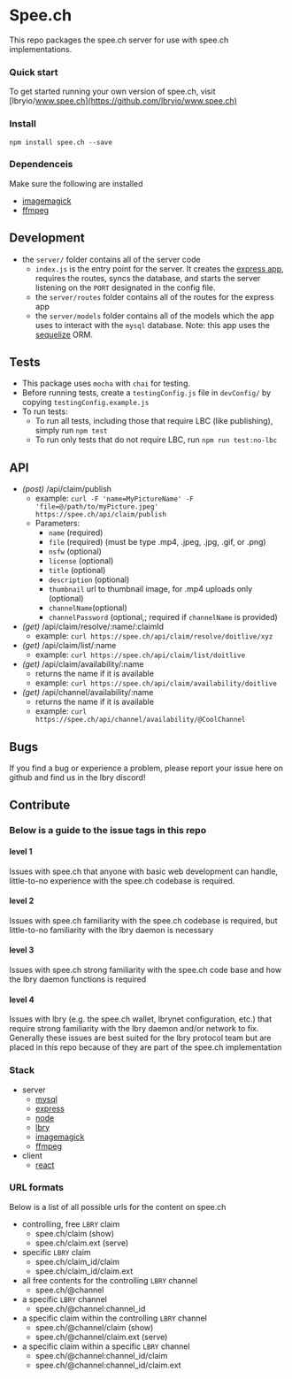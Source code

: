 # Spee.ch
This repo packages the spee.ch server for use with spee.ch implementations.

### Quick start
To get started running your own version of spee.ch, visit [lbryio/www.spee.ch](https://github.com/lbryio/www.spee.ch)

### Install
```
npm install spee.ch --save 
```

### Dependenceis
Make sure the following are installed
* [imagemagick](https://www.imagemagick.org/script/download.php)
* [ffmpeg](https://www.ffmpeg.org/download.html)

## Development 
* the `server/` folder contains all of the server code
  * `index.js` is the entry point for the server.  It creates the [express app](https://expressjs.com/), requires the routes, syncs the database, and starts the server listening on the `PORT` designated in the config file.
  * the `server/routes` folder contains all of the routes for the express app
  * the `server/models` folder contains all of the models which the app uses to interact with the `mysql` database.  Note: this app uses the [sequelize](http://docs.sequelizejs.com/) ORM.

## Tests
* This package uses `mocha` with `chai` for testing.
* Before running tests, create a `testingConfig.js` file in `devConfig/` by copying `testingConfig.example.js`   
* To run tests:
  *  To run all tests, including those that require LBC (like publishing), simply run `npm test`
  *  To run only tests that do not require LBC, run `npm run test:no-lbc`

## API
* _(post)_ /api/claim/publish
  * example: `curl -F 'name=MyPictureName' -F 'file=@/path/to/myPicture.jpeg' https://spee.ch/api/claim/publish`
  * Parameters:
    * `name` (required)
    * `file` (required) (must be type .mp4, .jpeg, .jpg, .gif, or .png)
    * `nsfw` (optional)
    * `license` (optional)
    * `title` (optional)
    * `description` (optional)
    * `thumbnail` url to thumbnail image, for .mp4 uploads only (optional)
    * `channelName`(optional)
    * `channelPassword` (optional,; required if `channelName` is provided)
* _(get)_ /api/claim/resolve/:name/:claimId
  * example: `curl https://spee.ch/api/claim/resolve/doitlive/xyz`
* _(get)_ /api/claim/list/:name
  * example: `curl https://spee.ch/api/claim/list/doitlive`
* _(get)_ /api/claim/availability/:name
  * returns the name if it is available
  * example: `curl https://spee.ch/api/claim/availability/doitlive`
* _(get)_ /api/channel/availability/:name
  * returns the name if it is available
  * example: `curl https://spee.ch/api/channel/availability/@CoolChannel`

## Bugs
If you find a bug or experience a problem, please report your issue here on github and find us in the lbry discord!

## Contribute

### Below is a guide to the issue tags in this repo
#### level 1
Issues with spee.ch that anyone with basic web development can handle, little-to-no experience with the spee.ch codebase is required.

#### level 2 
Issues with spee.ch familiarity with the spee.ch codebase is required, but little-to-no familiarity with the lbry daemon is necessary

#### level 3
Issues with spee.ch strong familiarity with the spee.ch code base and how the lbry daemon functions is required

#### level 4
Issues with lbry (e.g. the spee.ch wallet, lbrynet configuration, etc.) that require strong familiarity with the lbry daemon and/or network to fix. Generally these issues are best suited for the lbry protocol team but are placed in this repo because of they are part of the spee.ch implementation

### Stack
* server
  * [mysql](https://www.mysql.com/)
  * [express](https://www.npmjs.com/package/express) 
  * [node](https://nodejs.org/)
  * [lbry](https://github.com/lbryio/lbry)
  * [imagemagick](https://www.imagemagick.org/)
  * [ffmpeg](https://www.ffmpeg.org/)
* client
  * [react](https://reactjs.org/)

### URL formats
Below is a list of all possible urls for the content on spee.ch
* controlling, free `LBRY` claim
  * spee.ch/claim (show)
  * spee.ch/claim.ext (serve)
* specific `LBRY` claim
  * spee.ch/claim_id/claim
  * spee.ch/claim_id/claim.ext
* all free contents for the controlling `LBRY` channel
  * spee.ch/@channel
* a specific `LBRY` channel
  * spee.ch/@channel:channel_id
* a specific claim within the controlling `LBRY` channel
  * spee.ch/@channel/claim (show)
  * spee.ch/@channel/claim.ext (serve)
* a specific claim within a specific `LBRY` channel
  * spee.ch/@channel:channel_id/claim
  * spee.ch/@channel:channel_id/claim.ext
